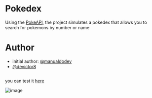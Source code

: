 # Pokedex 

Using the <a href="https://pokeapi.co/" target="_blank">PokeAPI</a>, the project simulates a pokedex that allows you to search for pokemons by number or name

# Author 

- initial author: [@manualdodev](https://github.com/manualdodev)
- [@devictor8](https://www.github.com/devictor8)

##

you can test it <a href="https://devictor8.github.io/pokedex/" target="_blank">here</a>

![image](https://github.com/devictor8/pokedex/assets/136649508/8755781b-e7d6-4184-9fb7-8e008096792b)
